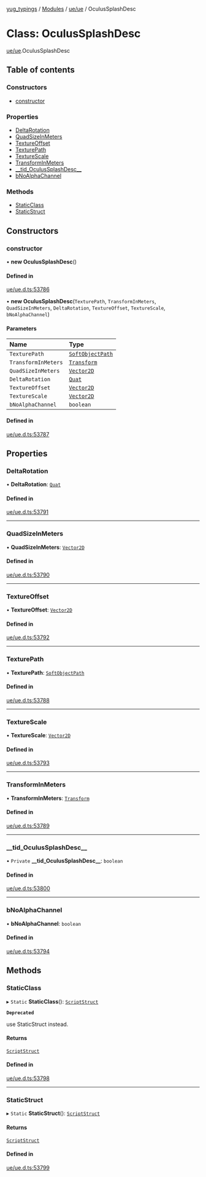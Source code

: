 [yug_typings](../README.md) / [Modules](../modules.md) / [ue/ue](../modules/ue_ue.md) / OculusSplashDesc

# Class: OculusSplashDesc

[ue/ue](../modules/ue_ue.md).OculusSplashDesc

## Table of contents

### Constructors

- [constructor](ue_ue.OculusSplashDesc.md#constructor)

### Properties

- [DeltaRotation](ue_ue.OculusSplashDesc.md#deltarotation)
- [QuadSizeInMeters](ue_ue.OculusSplashDesc.md#quadsizeinmeters)
- [TextureOffset](ue_ue.OculusSplashDesc.md#textureoffset)
- [TexturePath](ue_ue.OculusSplashDesc.md#texturepath)
- [TextureScale](ue_ue.OculusSplashDesc.md#texturescale)
- [TransformInMeters](ue_ue.OculusSplashDesc.md#transforminmeters)
- [\_\_tid\_OculusSplashDesc\_\_](ue_ue.OculusSplashDesc.md#__tid_oculussplashdesc__)
- [bNoAlphaChannel](ue_ue.OculusSplashDesc.md#bnoalphachannel)

### Methods

- [StaticClass](ue_ue.OculusSplashDesc.md#staticclass)
- [StaticStruct](ue_ue.OculusSplashDesc.md#staticstruct)

## Constructors

### constructor

• **new OculusSplashDesc**()

#### Defined in

[ue/ue.d.ts:53786](https://github.com/YugMetaverse/yug_typings/blob/25cad34/ue/ue.d.ts#L53786)

• **new OculusSplashDesc**(`TexturePath`, `TransformInMeters`, `QuadSizeInMeters`, `DeltaRotation`, `TextureOffset`, `TextureScale`, `bNoAlphaChannel`)

#### Parameters

| Name | Type |
| :------ | :------ |
| `TexturePath` | [`SoftObjectPath`](ue_ue.SoftObjectPath.md) |
| `TransformInMeters` | [`Transform`](ue_ue_s.Transform.md) |
| `QuadSizeInMeters` | [`Vector2D`](ue_ue_s.Vector2D.md) |
| `DeltaRotation` | [`Quat`](ue_ue_s.Quat.md) |
| `TextureOffset` | [`Vector2D`](ue_ue_s.Vector2D.md) |
| `TextureScale` | [`Vector2D`](ue_ue_s.Vector2D.md) |
| `bNoAlphaChannel` | `boolean` |

#### Defined in

[ue/ue.d.ts:53787](https://github.com/YugMetaverse/yug_typings/blob/25cad34/ue/ue.d.ts#L53787)

## Properties

### DeltaRotation

• **DeltaRotation**: [`Quat`](ue_ue_s.Quat.md)

#### Defined in

[ue/ue.d.ts:53791](https://github.com/YugMetaverse/yug_typings/blob/25cad34/ue/ue.d.ts#L53791)

___

### QuadSizeInMeters

• **QuadSizeInMeters**: [`Vector2D`](ue_ue_s.Vector2D.md)

#### Defined in

[ue/ue.d.ts:53790](https://github.com/YugMetaverse/yug_typings/blob/25cad34/ue/ue.d.ts#L53790)

___

### TextureOffset

• **TextureOffset**: [`Vector2D`](ue_ue_s.Vector2D.md)

#### Defined in

[ue/ue.d.ts:53792](https://github.com/YugMetaverse/yug_typings/blob/25cad34/ue/ue.d.ts#L53792)

___

### TexturePath

• **TexturePath**: [`SoftObjectPath`](ue_ue.SoftObjectPath.md)

#### Defined in

[ue/ue.d.ts:53788](https://github.com/YugMetaverse/yug_typings/blob/25cad34/ue/ue.d.ts#L53788)

___

### TextureScale

• **TextureScale**: [`Vector2D`](ue_ue_s.Vector2D.md)

#### Defined in

[ue/ue.d.ts:53793](https://github.com/YugMetaverse/yug_typings/blob/25cad34/ue/ue.d.ts#L53793)

___

### TransformInMeters

• **TransformInMeters**: [`Transform`](ue_ue_s.Transform.md)

#### Defined in

[ue/ue.d.ts:53789](https://github.com/YugMetaverse/yug_typings/blob/25cad34/ue/ue.d.ts#L53789)

___

### \_\_tid\_OculusSplashDesc\_\_

• `Private` **\_\_tid\_OculusSplashDesc\_\_**: `boolean`

#### Defined in

[ue/ue.d.ts:53800](https://github.com/YugMetaverse/yug_typings/blob/25cad34/ue/ue.d.ts#L53800)

___

### bNoAlphaChannel

• **bNoAlphaChannel**: `boolean`

#### Defined in

[ue/ue.d.ts:53794](https://github.com/YugMetaverse/yug_typings/blob/25cad34/ue/ue.d.ts#L53794)

## Methods

### StaticClass

▸ `Static` **StaticClass**(): [`ScriptStruct`](ue_ue.ScriptStruct.md)

**`Deprecated`**

use StaticStruct instead.

#### Returns

[`ScriptStruct`](ue_ue.ScriptStruct.md)

#### Defined in

[ue/ue.d.ts:53798](https://github.com/YugMetaverse/yug_typings/blob/25cad34/ue/ue.d.ts#L53798)

___

### StaticStruct

▸ `Static` **StaticStruct**(): [`ScriptStruct`](ue_ue.ScriptStruct.md)

#### Returns

[`ScriptStruct`](ue_ue.ScriptStruct.md)

#### Defined in

[ue/ue.d.ts:53799](https://github.com/YugMetaverse/yug_typings/blob/25cad34/ue/ue.d.ts#L53799)
